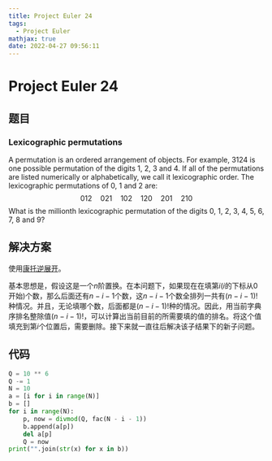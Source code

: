 ```yaml
---
title: Project Euler 24
tags:
  - Project Euler
mathjax: true
date: 2022-04-27 09:56:11
---
```


<escape><!-- more --></escape>

# Project Euler 24
## 题目
### Lexicographic permutations
A permutation is an ordered arrangement of objects. For example, $3124$ is one possible permutation of the digits $1$, $2$, $3$ and $4$. If all of the permutations are listed numerically or alphabetically, we call it lexicographic order. The lexicographic permutations of $0$, $1$ and $2$ are:
$$012 \quad 021 \quad 102 \quad 120 \quad 201 \quad 210$$
What is the millionth lexicographic permutation of the digits $0$, $1$, $2$, $3$, $4$, $5$, $6$, $7$, $8$ and $9$?
## 解决方案
使用[康托逆展开](https://baike.baidu.com/item/%E5%BA%B7%E6%89%98%E5%B1%95%E5%BC%80/7968428?fr=aladdin)。

基本思想是，假设这是一个$n$阶置换。在本问题下，如果现在在填第$i(i$的下标从$0$开始$)$个数，那么后面还有$n-i-1$个数，这$n-i-1$个数全排列一共有$(n-i-1)!$种情况。并且，无论填哪个数，后面都是$(n-i-1)!$种的情况。因此，用当前字典序排名整除值$(n-i-1)!$，可以计算出当前目前的所需要填的值的排名。将这个值填充到第$i$个位置后，需要删除。接下来就一直往后解决该子结果下的新子问题。
## 代码

```python
Q = 10 ** 6
Q -= 1
N = 10
a = [i for i in range(N)]
b = []
for i in range(N):
    p, now = divmod(Q, fac(N - i - 1))
    b.append(a[p])
    del a[p]
    Q = now
print("".join(str(x) for x in b))
```